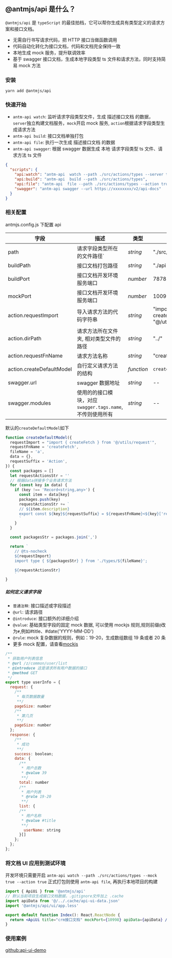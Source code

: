 ## @antmjs/api 是什么？

`@antmjs/api` 是 `typeScript` 的最佳拍档，它可以帮你生成具有类型定义的请求方案和接口文档。

- 无需自行书写请求代码，把 HTTP 接口当做函数调用
- 代码自动化转化为接口文档，代码和文档完全保持一致
- 本地生成 mock 服务，提升联调效率
- 基于 swagger 接口文档，生成本地字段类型 ts 文件和请求方法，同时支持简易 mock 方法

### 安装

```
yarn add @antmjs/api
```

### 快速开始

- `antm-api watch`: 监听请求字段类型文件，生成 描述接口文档 的数据，`server`独立构建文档服务，`mock`开启 mock 服务, `action`根据请求字段类型生成请求方法
- `antm-api build`: 接口文档单独打包
- `antm-api file`: 执行一次生成 描述接口文档 的数据
- `antm-api swagger`: 根据 swagger 数据生成 本地 请求字段类型 ts 文件、请求方法 ts 文件

```json
{
  "scripts": {
    "api:watch": "antm-api  watch --path ./src/actions/types --server true --mock true --action true",
    "api:build": "antm-api  build --path ./src/actions/types",
    "api:file": "antm-api  file --path ./src/actions/types --action true -force true",
    "swagger": "antm-api swagger --url https://xxxxxxxx/v2/api-docs"
  }
}
```

### 相关配置

antmjs.config.js 下配置 api

| 字段                      | 描述                                                      | 类型       | 默认值                                         |
| ------------------------- | --------------------------------------------------------- | ---------- | ---------------------------------------------- |
| path                      | 请求字段类型所在的文件路径`                               | _string_   | "./src/actions/types"                          |
| buildPath                 | 接口文档打包路径                                          | _string_   | "./api-ui"                                     |
| buildPort                 | 接口文档开发环境服务端口                                  | _number_   | 7878                                           |
| mockPort                  | 接口文档开发环境服务端口                                  | _number_   | 10099                                          |
| action.requestImport      | 导入请求方法的代码字符串                                  | _string_   | "import { createFetch } from "@/utils/request" |
| action.dirPath            | 请求方法所在文件夹, 相对类型文件的路径                    | _string_   | "../"                                          |
| action.requestFnName      | 请求方法名称                                              | _string_   | "createFetch"                                  |
| action.createDefaultModel | 自行定义请求方法的结构                                    | _function_ | `createDefaultModel`                           |
| swagger.url               | swagger 数据地址                                          | _string_   | --                                             |
| swagger.modules           | 使用的的接口模块，对应`swagger.tags.name`, 不传则使用所有 | _string_   | --                                             |

默认的`createDefaultModel`如下

```js
function createDefaultModel({
  requestImport = "import { createFetch } from '@/utils/request'",
  requestFnName = 'createFetch',
  fileName = 'a',
  data = {},
  requestSuffix = 'Action',
}) {
  const packages = []
  let requestActionsStr = ''
  // 根据data拼接多个业务请求方法
  for (const key in data) {
    if (key !== 'Record<string,any>') {
      const item = data[key]
      packages.push(key)
      requestActionsStr += `
      // ${item.description}
      export const ${key}${requestSuffix} = ${requestFnName}<${key}['request'], ${key}['response']>('${item.url}', '${item.method}');
      `
    }
  }

  const packagesStr = packages.join(',')

  return `
    // @ts-nocheck
    ${requestImport}
    import type { ${packagesStr} } from './types/${fileName}';

    ${requestActionsStr}
    `
}
```

##### 如何定义请求字段

- `普通注释`: 接口描述或字段描述
- `@url`: 请求路径
- `@introduce`: 接口额外的详细介绍
- `@value`: 基础类型字段的固定 mock 数据, 可以使用 mockjs 规则,规则前缀`@`改为`#`,例如#title、#date('YYYY-MM-DD')
- `@rule`: mock 复杂数据的规则，例如：19-20，生成数组数组 19 条或者 20 条
- 更多 mock 配置，请查看[mockjs](http://mockjs.com/)

```js
/**
 * 获取用户列表信息
 * @url /z/common/user/list
 * @introduce 这是请求所有用户数据的接口
 * @method GET
 */
export type userInfo = {
  request: {
    /**
     * 每页数据数量
     **/
    pageSize: number
    /**
     * 第几页
     **/
    pageSize: number
  };
  response: {
    /**
     * 成功
     **/
    success: boolean;
    data: {
      /**
       * 用户总数
       * @value 39
       **/
      total: number
      /**
       * 用户列表
       * @rule 19-20
       **/
      list: {
      /**
       * 用户名称
       * @value #title
       **/
        userName: string
      }[]
    };
  };
};
```

### 将文档 UI 应用到测试环境

开发环境只需要开启 `antm-api watch --path ./src/actions/types --mock true --action true`
正式打包则使用 `antm-api file`, 再执行本地项目的构建

```jsx
import { ApiUi } from '@antmjs/api'
// 默认当前项目生成接口文档数据，.gitignore文件加上 .cache
import apiData from '@/../.cache/api-ui-data.json'
import '@antmjs/api/ui/app.less'

export default function Index(): React.ReactNode {
  return <ApiUi title="crm接口文档" mockPort={10998} apiData={apiData} />
}
```

### 使用案例

[github:api-ui-demo](https://github.com/zuolung/api-ui-demo)
